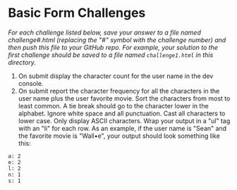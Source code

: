 # Basic Form Challenges

_For each challenge listed below, save your answer to a file named challenge#.html (replacing the
"#" symbol with the challenge number) and then push this file to your GitHub repo. For example, your
solution to the first challenge should be saved to a file named ```challenge1.html``` in this
directory._

1. On submit display the character count for the user name in the dev console.
2. On submit report the character frequency for all the characters in the user name plus the user
favorite movie. Sort the characters from most to least common. A tie break should go to the
character lower in the alphabet. Ignore white space and all punctuation. Cast all characters to
lower case. Only display ASCII characters. Wrap your output in a "ul" tag with an "li" for each row. 
As an example, if the user name is "Sean" and the favorite movie is "Wall•e", your output should 
look something like this:
```
a: 2
e: 2
l: 2
n: 1
s: 1
```
